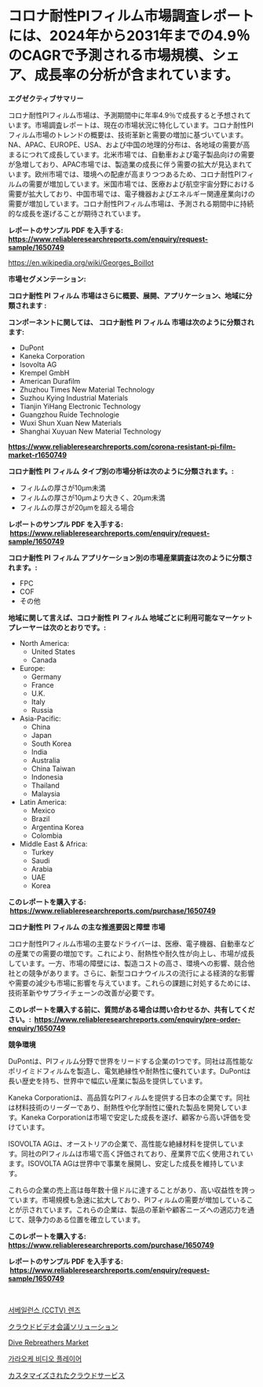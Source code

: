 <p><h1>コロナ耐性PIフィルム市場調査レポートには、2024年から2031年までの4.9％のCAGRで予測される市場規模、シェア、成長率の分析が含まれています。</h1></p><p><strong>エグゼクティブサマリー</strong></p>
<p><p>コロナ耐性PIフィルム市場は、予測期間中に年率4.9％で成長すると予想されています。市場調査レポートは、現在の市場状況に特化しています。コロナ耐性PIフィルム市場のトレンドの概要は、技術革新と需要の増加に基づいています。NA、APAC、EUROPE、USA、および中国の地理的分布は、各地域の需要が高まるにつれて成長しています。北米市場では、自動車および電子製品向けの需要が急増しており、APAC市場では、製造業の成長に伴う需要の拡大が見込まれています。欧州市場では、環境への配慮が高まりつつあるため、コロナ耐性PIフィルムの需要が増加しています。米国市場では、医療および航空宇宙分野における需要が拡大しており、中国市場では、電子機器およびエネルギー関連産業向けの需要が増加しています。コロナ耐性PIフィルム市場は、予測される期間中に持続的な成長を遂げることが期待されています。</p></p>
<p><strong>レポートのサンプル PDF を入手する: <a href="https://www.reliableresearchreports.com/enquiry/request-sample/1650749">https://www.reliableresearchreports.com/enquiry/request-sample/1650749</a></strong></p>
<p><a href="https://en.wikipedia.org/wiki/Georges_Boillot">https://en.wikipedia.org/wiki/Georges_Boillot</a></p>
<p><strong>市場セグメンテーション:</strong></p>
<p><strong> コロナ耐性 PI フィルム 市場はさらに概要、展開、アプリケーション、地域に分類されます :</strong></p>
<p><strong>コンポーネントに関しては、 コロナ耐性 PI フィルム 市場は次のように分類されます: &nbsp;</strong></p>
<p><ul><li>DuPont</li><li>Kaneka Corporation</li><li>Isovolta AG</li><li>Krempel GmbH</li><li>American Durafilm</li><li>Zhuzhou Times New Material Technology</li><li>Suzhou Kying Industrial Materials</li><li>Tianjin YiHang Electronic Technology</li><li>Guangzhou Ruide Technologie</li><li>Wuxi Shun Xuan New Materials</li><li>Shanghai Xuyuan New Material Technology</li></ul></p>
<p><strong><a href="https://www.reliableresearchreports.com/corona-resistant-pi-film-market-r1650749">https://www.reliableresearchreports.com/corona-resistant-pi-film-market-r1650749</a></strong></p>
<p><strong> コロナ耐性 PI フィルム タイプ別の市場分析は次のように分類されます。:</strong></p>
<p><ul><li>フィルムの厚さが10µm未満</li><li>フィルムの厚さが10µmより大きく、20µm未満</li><li>フィルムの厚さが20µmを超える場合</li></ul></p>
<p><strong>レポートのサンプル PDF を入手する: &nbsp;<a href="https://www.reliableresearchreports.com/enquiry/request-sample/1650749">https://www.reliableresearchreports.com/enquiry/request-sample/1650749</a></strong></p>
<p><strong> コロナ耐性 PI フィルム アプリケーション別の市場産業調査は次のように分類されます。:</strong></p>
<p><ul><li>FPC</li><li>COF</li><li>その他</li></ul></p>
<p><strong>地域に関して言えば、コロナ耐性 PI フィルム 地域ごとに利用可能なマーケットプレーヤーは次のとおりです。:</strong></p>
<p><ul>
    <li>
        North America:
        <ul>
            <li>United States</li>
            <li>Canada</li>
        </ul>
    </li>
    <li>
        Europe:
        <ul>
            <li>Germany</li>
            <li>France</li>
            <li>U.K.</li>
            <li>Italy</li>
            <li>Russia</li>
        </ul>
    </li>
    <li>
        Asia-Pacific:
        <ul>
            <li>China</li>
            <li>Japan</li>
            <li>South Korea</li>
            <li>India</li>
            <li>Australia</li>
            <li>China Taiwan</li>
            <li>Indonesia</li>
            <li>Thailand</li>
            <li>Malaysia</li>
        </ul>
    </li>
    <li>
        Latin America:
        <ul>
            <li>Mexico</li>
            <li>Brazil</li>
            <li>Argentina Korea</li>
            <li>Colombia</li>
        </ul>
    </li>
    <li>
        Middle East & Africa:
        <ul>
            <li>Turkey</li>
            <li>Saudi</li>
            <li>Arabia</li>
            <li>UAE</li>
            <li>Korea</li>
        </ul>
    </li>
    </ul></p>
<p><strong>このレポートを購入する: &nbsp;<a href="https://www.reliableresearchreports.com/purchase/1650749">https://www.reliableresearchreports.com/purchase/1650749</a></strong></p>
<p><strong>コロナ耐性 PI フィルム の主な推進要因と障壁 市場</strong></p>
<p><p>コロナ耐性PIフィルム市場の主要なドライバーは、医療、電子機器、自動車などの産業での需要の増加です。これにより、耐熱性や耐久性が向上し、市場が成長しています。一方、市場の障壁には、製造コストの高さ、環境への影響、競合他社との競争があります。さらに、新型コロナウイルスの流行による経済的な影響や需要の減少も市場に影響を与えています。これらの課題に対処するためには、技術革新やサプライチェーンの改善が必要です。</p></p>
<p><strong>このレポートを購入する前に、質問がある場合は問い合わせるか、共有してください。:&nbsp; <a href="https://www.reliableresearchreports.com/enquiry/pre-order-enquiry/1650749">https://www.reliableresearchreports.com/enquiry/pre-order-enquiry/1650749</a></strong></p>
<p><strong>競争環境</strong></p>
<p><p>DuPontは、PIフィルム分野で世界をリードする企業の1つです。同社は高性能なポリイミドフィルムを製造し、電気絶縁性や耐熱性に優れています。DuPontは長い歴史を持ち、世界中で幅広い産業に製品を提供しています。</p><p>Kaneka Corporationは、高品質なPIフィルムを提供する日本の企業です。同社は材料技術のリーダーであり、耐熱性や化学耐性に優れた製品を開発しています。Kaneka Corporationは市場で安定した成長を遂げ、顧客から高い評価を受けています。</p><p>ISOVOLTA AGは、オーストリアの企業で、高性能な絶縁材料を提供しています。同社のPIフィルムは市場で高く評価されており、産業界で広く使用されています。ISOVOLTA AGは世界中で事業を展開し、安定した成長を維持しています。</p><p>これらの企業の売上高は毎年数十億ドルに達することがあり、高い収益性を誇っています。市場規模も急速に拡大しており、PIフィルムの需要が増加していることが示されています。これらの企業は、製品の革新や顧客ニーズへの適応力を通じて、競争力のある位置を確立しています。</p></p>
<p><strong>このレポートを購入する: &nbsp; <a href="https://www.reliableresearchreports.com/purchase/1650749">https://www.reliableresearchreports.com/purchase/1650749</a></strong></p>
<p><strong>レポートのサンプル PDF を入手する: &nbsp;<a href="https://www.reliableresearchreports.com/enquiry/request-sample/1650749">https://www.reliableresearchreports.com/enquiry/request-sample/1650749</a></strong><strong></strong></p>
<p>&nbsp;</p>
<p><p><a href="https://medium.com/@beaublock13/%EA%B0%90%EC%8B%9C-cctv-%EB%A0%8C%EC%A6%88-%EC%8B%9C%EC%9E%A5%EC%9D%98-%EC%8B%A0%ED%9D%A5-%ED%8A%B8%EB%A0%8C%EB%93%9C-%EB%B0%8F-2024%EB%85%84%EB%B6%80%ED%84%B0-2031%EB%85%84%EA%B9%8C%EC%A7%80%EC%9D%98-%EB%AF%B8%EB%9E%98-%EC%A0%84%EB%A7%9D-0e4cbf0be8d3">서베일런스 (CCTV) 렌즈</a></p><p><a href="https://github.com/jkjreqjscoxx7/Market-Research-Report-List-2/blob/main/5250909141135.md">クラウドビデオ会議ソリューション</a></p><p><a href="https://issuu.com/reportprime-2/docs/dive-rebreathers-market-size-2030.pptx">Dive Rebreathers Market</a></p><p><a href="https://github.com/langcat852024/Market-Research-Report-List-1/blob/main/3470666149006.md">가라오케 비디오 플레이어</a></p><p><a href="https://medium.com/@alfredodance/2024%E5%B9%B4%E3%81%8B%E3%82%892031%E5%B9%B4%E3%81%BE%E3%81%A7%E3%81%AE%E6%9C%9F%E9%96%93%E3%81%AB%E4%BA%88%E6%B8%AC%E3%81%95%E3%82%8C%E3%82%8B%E6%80%A5%E9%80%9F%E3%81%AA%E6%88%90%E9%95%B7%E7%8E%87-cagr%E3%81%A8%E3%81%9D%E3%81%AE%E6%80%A5%E9%80%9F%E3%81%AA%E6%88%90%E9%95%B7-cagr%E3%82%92%E6%8C%81%E3%81%A4%E3%82%B0%E3%83%AD%E3%83%BC%E3%83%90%E3%83%AB%E3%81%AA%E3%82%AB%E3%82%B9%E3%82%BF%E3%83%9E%E3%82%A4%E3%82%BA%E3%81%95%E3%82%8C%E3%81%9F%E3%82%AF%E3%83%A9%E3%82%A6%E3%83%89%E3%82%B5%E3%83%BC%E3%83%93%E3%82%B9%E5%B8%82%E5%A0%B4%E3%81%AE%E7%AF%84%E5%9B%B2%E3%81%AB%E9%96%A2%E3%81%99%E3%82%8B%E8%A9%B3%E7%B4%B0%E3%81%AA%E5%88%86%E6%9E%90-f095a929a747">カスタマイズされたクラウドサービス</a></p></p>